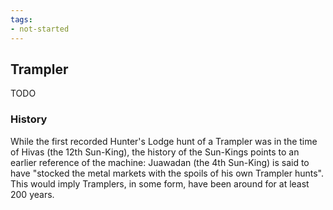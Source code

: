 ```yaml
---
tags:
- not-started
---
```


## Trampler

TODO

### History

While the first recorded Hunter's Lodge hunt of a Trampler was in the time of Hivas (the 12th Sun-King), the history of the Sun-Kings points to an earlier reference of the machine: Juawadan (the 4th Sun-King) is said to have "stocked the metal markets with the spoils of his own Trampler hunts".
This would imply Tramplers, in some form, have been around for at least 200 years.
